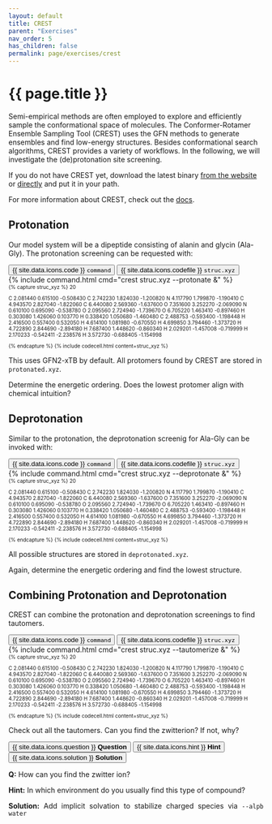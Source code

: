 ```yaml
---
layout: default
title: CREST
parent: "Exercises"
nav_order: 5
has_children: false
permalink: page/exercises/crest
---
```


# {{ page.title }}

Semi-empirical methods are often employed to explore and efficiently sample the conformational space of molecules.
The Conformer-Rotamer Ensemble Sampling Tool (CREST) uses the GFN methods to generate ensembles and find low-energy structures.
Besides conformational search algorithms, CREST provides a variety of workflows.
In the following, we will investigate the (de)protonation site screening.

If you do not have CREST yet, download the latest binary [from the website](https://crest-lab.github.io/crest-docs/page/installation/install_basic.html#option-1-installation-from-precompiled-binaries) or [directly](https://github.com/crest-lab/crest/releases/download/latest/crest-gnu-12-ubuntu-latest.tar.xz) and put it in your path.

For more information about CREST, check out the [docs](https://crest-lab.github.io/crest-docs/).

## Protonation

Our model system will be a dipeptide consisting of alanin and glycin (Ala-Gly).
The protonation screening can be requested with:

<!-- Tab links -->
<div class="tab card">
  <button class="tablinks tab-id-1" onclick="openTabId(event, 'command', 'tab-id-1')" id="defaultOpen">{{ site.data.icons.code }} <code>command</code></button>
  <button class="tablinks tab-id-1" onclick="openTabId(event, 'struc', 'tab-id-1')">{{ site.data.icons.codefile }}  <code>struc.xyz</code></button>
</div>
<!-- Tab content -->
<div id="command" class="tabcontent tab-id-1" style="text-align:justify">
{% include command.html cmd="crest struc.xyz --protonate &" %}
<span markdown="span">
</span>
</div>

<div id="struc" class="tabcontent tab-id-1" style="font-size:10px">
{% capture struc_xyz %}
20

C     2.081440     0.615100    -0.508430
C     2.742230     1.824030    -1.200820
N     4.117790     1.799870    -1.190410
C     4.943570     2.827040    -1.822060
C     6.440080     2.569360    -1.637600
O     7.351600     3.252270    -2.069090
N     0.610100     0.695090    -0.538780
O     2.095560     2.724940    -1.739670
O     6.705220     1.463410    -0.897460
H     0.303080     1.426060     0.103770
H     0.338420     1.050680    -1.460480
C     2.488753    -0.593400    -1.198448
H     2.416500     0.557400     0.532050
H     4.614100     1.081980    -0.670550
H     4.699850     3.794460    -1.373720
H     4.722890     2.844690    -2.894180
H     7.687400     1.448620    -0.860340
H     2.029201    -1.457008    -0.719999
H     2.170233    -0.542411    -2.238576
H     3.572730    -0.688405    -1.154998

{% endcapture %}
{% include codecell.html content=struc_xyz %}
</div>

This uses GFN2-xTB by default. All protomers found by CREST are stored in `protonated.xyz`.

Determine the energetic ordering.
Does the lowest protomer align with chemical intuition?


## Deprotonation

Similar to the protonation, the deprotonation screenig for Ala-Gly can be invoked with:

<!-- Tab links -->
<div class="tab card">
  <button class="tablinks tab-id-1" onclick="openTabId(event, 'command', 'tab-id-1')" id="defaultOpen">{{ site.data.icons.code }} <code>command</code></button>
  <button class="tablinks tab-id-1" onclick="openTabId(event, 'struc', 'tab-id-1')">{{ site.data.icons.codefile }}  <code>struc.xyz</code></button>
</div>
<!-- Tab content -->
<div id="command" class="tabcontent tab-id-1" style="text-align:justify">
{% include command.html cmd="crest struc.xyz --deprotonate &" %}
<span markdown="span">
</span>
</div>

<div id="struc" class="tabcontent tab-id-1" style="font-size:10px">
{% capture struc_xyz %}
20

C     2.081440     0.615100    -0.508430
C     2.742230     1.824030    -1.200820
N     4.117790     1.799870    -1.190410
C     4.943570     2.827040    -1.822060
C     6.440080     2.569360    -1.637600
O     7.351600     3.252270    -2.069090
N     0.610100     0.695090    -0.538780
O     2.095560     2.724940    -1.739670
O     6.705220     1.463410    -0.897460
H     0.303080     1.426060     0.103770
H     0.338420     1.050680    -1.460480
C     2.488753    -0.593400    -1.198448
H     2.416500     0.557400     0.532050
H     4.614100     1.081980    -0.670550
H     4.699850     3.794460    -1.373720
H     4.722890     2.844690    -2.894180
H     7.687400     1.448620    -0.860340
H     2.029201    -1.457008    -0.719999
H     2.170233    -0.542411    -2.238576
H     3.572730    -0.688405    -1.154998

{% endcapture %}
{% include codecell.html content=struc_xyz %}
</div>

All possible structures are stored in `deprotonated.xyz`.

Again, determine the energetic ordering and find the lowest structure.


## Combining Protonation and Deprotonation

CREST can combine the protonation and deprotonation screenings to find tautomers.

<!-- Tab links -->
<div class="tab card">
  <button class="tablinks tab-id-1" onclick="openTabId(event, 'command', 'tab-id-1')" id="defaultOpen">{{ site.data.icons.code }} <code>command</code></button>
  <button class="tablinks tab-id-1" onclick="openTabId(event, 'struc', 'tab-id-1')">{{ site.data.icons.codefile }}  <code>struc.xyz</code></button>
</div>
<!-- Tab content -->
<div id="command" class="tabcontent tab-id-1" style="text-align:justify">
{% include command.html cmd="crest struc.xyz --tautomerize &" %}
<span markdown="span">
</span>
</div>

<div id="struc" class="tabcontent tab-id-1" style="font-size:10px">
{% capture struc_xyz %}
20

C     2.081440     0.615100    -0.508430
C     2.742230     1.824030    -1.200820
N     4.117790     1.799870    -1.190410
C     4.943570     2.827040    -1.822060
C     6.440080     2.569360    -1.637600
O     7.351600     3.252270    -2.069090
N     0.610100     0.695090    -0.538780
O     2.095560     2.724940    -1.739670
O     6.705220     1.463410    -0.897460
H     0.303080     1.426060     0.103770
H     0.338420     1.050680    -1.460480
C     2.488753    -0.593400    -1.198448
H     2.416500     0.557400     0.532050
H     4.614100     1.081980    -0.670550
H     4.699850     3.794460    -1.373720
H     4.722890     2.844690    -2.894180
H     7.687400     1.448620    -0.860340
H     2.029201    -1.457008    -0.719999
H     2.170233    -0.542411    -2.238576
H     3.572730    -0.688405    -1.154998

{% endcapture %}
{% include codecell.html content=struc_xyz %}
</div>

Check out all the tautomers.
Can you find the zwitterion?
If not, why?

<div class="tab card">
  <button class="tablinks tab-id-1 active" onclick="openTabId(event, 'question-1', '1')">{{ site.data.icons.question }} <strong>Question</strong></button>
  <button class="tablinks tab-id-1" onclick="openTabId(event, 'hint-1', '1')">{{ site.data.icons.hint }} <strong>Hint</strong></button>
  <button class="tablinks tab-id-1" onclick="openTabId(event, 'solution-1', '1')">{{ site.data.icons.solution }} <strong>Solution</strong></button>
</div>

<!-- Tab content -->
<div id="question-1" class="tabcontent tab-id-1" style="text-align:justify">
  <p><strong>Q:</strong> How can you find the zwitter ion?</p>
</div>

<div id="hint-1" class="tabcontent tab-id-1" style="text-align:justify">
  <p><strong>Hint:</strong> In which environment do you usually find this type of compound?</p>
</div>

<div id="solution-1" class="tabcontent tab-id-1" style="text-align:justify">
  <p><strong>Solution:</strong> Add implicit solvation to stabilize charged species via <code>--alpb water</code></p>
</div>